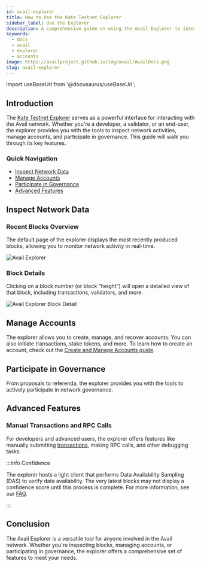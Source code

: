 ```yaml
---
id: avail-explorer
title: How to Use the Kate Testnet Explorer
sidebar_label: Use the Explorer
description: A comprehensive guide on using the Avail Explorer to interact with the Avail network.
keywords:
  - docs
  - avail
  - explorer
  - accounts
image: https://availproject.github.io/img/avail/AvailDocs.png
slug: avail-explorer
---
```

import useBaseUrl from '@docusaurus/useBaseUrl';

## Introduction

The [<ins>Kate Testnet Explorer</ins>](https://kate.avail.tools/) serves as a powerful interface for interacting with the Avail network. Whether you're a developer, a validator, or an end-user, the explorer provides you with the tools to inspect network activities, manage accounts, and participate in governance. This guide will walk you through its key features.

### Quick Navigation

- [Inspect Network Data](#inspect-network-data)
- [Manage Accounts](#manage-accounts)
- [Participate in Governance](#participate-in-governance)
- [Advanced Features](#advanced-features)

## Inspect Network Data

### Recent Blocks Overview

The default page of the explorer displays the most recently produced blocks, allowing you to monitor network activity in real-time.

![Avail Explorer](/img/avail/explorer.png)

### Block Details

Clicking on a block number (or block "height") will open a detailed view of that block, including transactions, validators, and more.

![Avail Explorer Block Detail](/img/avail/explorer-block-detail.png)

## Manage Accounts

The explorer allows you to create, manage, and recover accounts. You can also initiate transactions, stake tokens, and more. To learn how to create an account, check out the [<ins>Create and Manage Accounts guide</ins>](/docs/about/accounts.md).

## Participate in Governance

From proposals to referenda, the explorer provides you with the tools to actively participate in network governance.

## Advanced Features

### Manual Transactions and RPC Calls

For developers and advanced users, the explorer offers features like manually submitting [transactions](https://docs.substrate.io/v3/concepts/extrinsics/), making RPC calls, and other debugging tasks.

:::info Confidence

The explorer hosts a light client that performs Data Availability Sampling (DAS) to verify data availability. The very latest blocks may not display a confidence score until this process is complete. For more information, see our [FAQ](/faq).

:::

## Conclusion

The Avail Explorer is a versatile tool for anyone involved in the Avail network. Whether you're inspecting blocks, managing accounts, or participating in governance, the explorer offers a comprehensive set of features to meet your needs.
